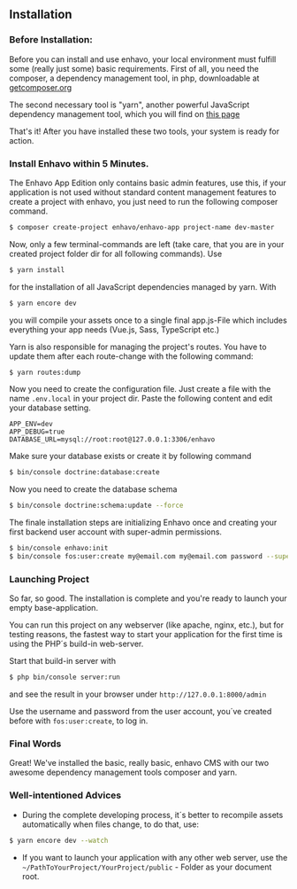 ## Installation

### Before Installation:

Before you can install and use enhavo, your local environment must
fulfill some (really just some) basic requirements. First of all, you
need the composer, a dependency management tool, in php, downloadable at
[getcomposer.org](https://getcomposer.org/download/.)

The second necessary tool is "yarn", another powerful JavaScript
dependency management tool, which you will find on [this
page](https://yarnpkg.com/en/.)

That's it! After you have installed these two tools, your system is
ready for action.

### Install Enhavo within 5 Minutes.

The Enhavo App Edition only contains basic admin features, use this, if
your application is not used without standard content management
features to create a project with enhavo, you just need to run the
following composer command.

```bash
$ composer create-project enhavo/enhavo-app project-name dev-master
```

Now, only a few terminal-commands are left (take care, that you are in
your created project folder dir for all following commands). Use

```bash 
$ yarn install
```

for the installation of all JavaScript dependencies managed by yarn.
With

```bash 
$ yarn encore dev
```

you will compile your assets once to a single final app.js-File which
includes everything your app needs (Vue.js, Sass, TypeScript etc.)

Yarn is also responsible for managing the project\'s routes. You have to
update them after each route-change with the following command:

```bash 
$ yarn routes:dump
```

Now you need to create the configuration file. Just create a file with
the name `.env.local` in your project dir. Paste the following content
and edit your database setting.

``` 
APP_ENV=dev
APP_DEBUG=true
DATABASE_URL=mysql://root:root@127.0.0.1:3306/enhavo
```

Make sure your database exists or create it by following command

```bash 
$ bin/console doctrine:database:create
```

Now you need to create the database schema

```bash 
$ bin/console doctrine:schema:update --force
```

The finale installation steps are initializing Enhavo once and creating
your first backend user account with super-admin permissions.

```bash 
$ bin/console enhavo:init
$ bin/console fos:user:create my@email.com my@email.com password --super-admin
```

### Launching Project

So far, so good. The installation is complete and you\'re ready to
launch your empty base-application.

You can run this project on any webserver (like apache, nginx, etc.),
but for testing reasons, the fastest way to start your application for
the first time is using the PHP´s build-in web-server.

Start that build-in server with

```bash 
$ php bin/console server:run
```

and see the result in your browser under `http://127.0.0.1:8000/admin`

Use the username and password from the user account, you´ve created
before with `fos:user:create`, to log in.

### Final Words

Great! We\'ve installed the basic, really basic, enhavo CMS with our two
awesome dependency management tools composer and yarn.

### Well-intentioned Advices

-   During the complete developing process, it´s better to recompile
    assets automatically when files change, to do that, use:

```bash 
$ yarn encore dev --watch
```

-   If you want to launch your application with any other web server,
    use the `~/PathToYourProject/YourProject/public` - Folder as your
    document root.
